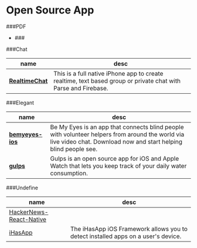 # Open Source App

###PDF

* ###[]()


###Chat

| name | desc |
|------|------|
| **[RealtimeChat](https://github.com/relatedcode/RealtimeChat)** |This is a full native iPhone app to create realtime, text based group or private chat with Parse and Firebase.

###Elegant

| name | desc |
|------|------|
|**[bemyeyes-ios](https://github.com/bemyeyes/bemyeyes-ios)** | Be My Eyes is an app that connects blind people with volunteer helpers from around the world via live video chat. Download now and start helping blind people see.|
|**[gulps](https://github.com/FancyPixel/gulps)**|Gulps is an open source app for iOS and Apple Watch that lets you keep track of your daily water consumption.|


###Undefine

 name | desc
------|------
[HackerNews-React-Native](https://github.com/iSimar/HackerNews-React-Native) |
[iHasApp](https://github.com/danielamitay/iHasApp) | The iHasApp iOS Framework allows you to detect installed apps on a user's device.
